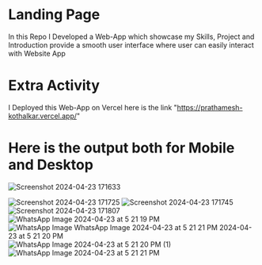 
# Landing Page

In this Repo I Developed a Web-App which showcase my Skills, Project and Introduction provide a smooth user interface where user can easily interact with Website App

# Extra Activity
I Deployed this Web-App on Vercel
here is the link
"https://prathamesh-kothalkar.vercel.app/"

# Here is the output both for Mobile and Desktop 

![Screenshot 2024-04-23 171633](https://github.com/Prathamesh-Kothalkar/Afame-technologies/assets/116967053/2fa04a3d-5b1e-45a8-9bf9-7eee189eae11)


![Screenshot 2024-04-23 171725](https://github.com/Prathamesh-Kothalkar/Afame-technologies/assets/116967053/8c00ce18-9801-4a37-b459-cfb539945a8e)
![Screenshot 2024-04-23 171745](https://github.com/Prathamesh-Kothalkar/Afame-technologies/assets/116967053/b9d47f48-e113-46a1-9d58-609d8d46ba25)
![Screenshot 2024-04-23 171807](https://github.com/Prathamesh-Kothalkar/Afame-technologies/assets/116967053/439b9a0b-8211-41ac-b414-81242ce1c152)
![WhatsApp Image 2024-04-23 at 5 21 19 PM](https://github.com/Prathamesh-Kothalkar/Afame-technologies/assets/116967053/e90ce2c2-a81d-4757-9fcb-ed8ad4196e75)
![WhatsApp Image ![WhatsApp Image 2024-04-23 at 5 21 21 PM](https://github.com/Prathamesh-Kothalkar/Afame-technologies/assets/116967053/821eeb01-620d-40f3-ba49-fdaf0dc24aeb)
2024-04-23 at 5 21 20 PM](https://github.com/Prathamesh-Kothalkar/Afame-technologies/assets/116967053/2f9e3329-7f23-42ad-b24c-c3e031b54b50)
![WhatsApp Image 2024-04-23 at 5 21 20 PM (1)](https://github.com/Prathamesh-Kothalkar/Afame-technologies/assets/116967053/e42c37ce-8533-4f6b-8051-63ad2cf65f86)
![WhatsApp Image 2024-04-23 at 5 21 21 PM](https://github.com/Prathamesh-Kothalkar/Afame-technologies/assets/116967053/0588ec4f-e45f-4a8f-aa00-3022b4568d73)
